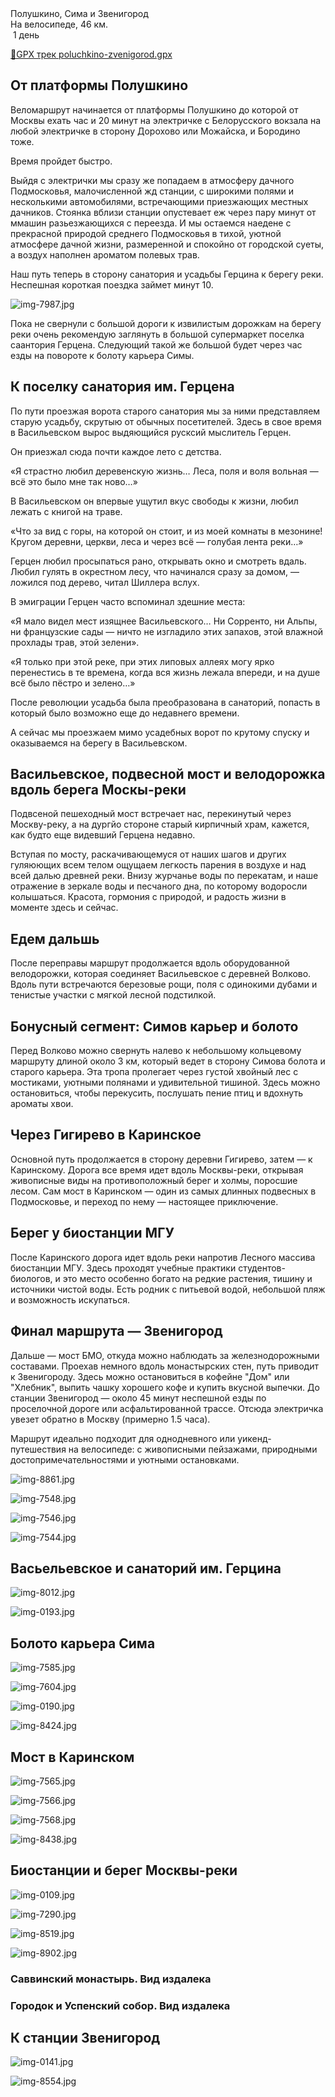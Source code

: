 
<link rel="stylesheet" href="../assets-custom/css/style-markdown.css">
<div class="cover-container" style="background-image: url('sima-1200.jpg');">
	<div class="cover-text">
		<div class="cover-title">
            Полушкино, Сима и Звенигород
        </div>
		<div class="cover-description">
			<div class="packages-location">
                <img loading="lazy" src="../assets-custom/icon-bike.png" alt="" class="cover-icon">
                <div class="h4-default regular">На велосипеде, 46 км.</div>
            </div>
            <div>
                <img class="cover-icon" loading="lazy" src="../assets-custom/icon-time.png" alt=""  />
                <span>1 день</span>
            </div>
		</div>
	</div>
</div>

<div id="map"></div>

[📍GPX трек poluchkino-zvenigorod.gpx](poluchkino-zvenigorod.gpx)


## От платформы Полушкино

Веломаршрут начинается от платформы Полушкино до которой от Москвы ехать час и 20 минут на электричке с Белорусского вокзала на любой электричке в сторону Дорохово или Можайска, и Бородино тоже.

Время пройдет быстро.

Выйдя с электрички мы сразу же попадаем в атмосферу дачного Подмосковья, малочисленной жд станции, с широкими полями и несколькими автомобилями, встречающими приезжающих местных дачников. Стоянка вблизи станции опустевает еж через пару минут от ммашин разьезжающихся с переезда. И мы остаемся наедене с прекрасной природой среднего Подмосковья в тихой, уютной атмосфере дачной жизни, размеренной и спокойно от городской суеты, а воздух наполнен ароматом полевых трав.

Наш путь теперь в сторону санатория и усадьбы Герцина к берегу реки. Неспешная короткая поездка займет минут 10.


![img-7987.jpg](../0-images/zvenigorod/img-7987.jpg)

Пока не свернули с большой дороги к извилистым дорожкам на берегу реки очень рекомендую заглянуть в большой супермаркет поселка саантория Герцена. Следующий такой же большой будет через час езды на повороте к болоту карьера Симы. 

## К поселку санатория им. Герцена

По пути проезжая ворота старого санатория мы за ними представляем старую усадьбу, скрутыю от обычных посетителей. Здесь в свое время в Васильевском вырос выдяющийся русксий мыслитель Герцен.

Он приезжал сюда почти каждое лето с детства.

«Я страстно любил деревенскую жизнь… Леса, поля и воля вольная — всё это было мне так ново…»

В Васильевском он впервые ущутил вкус свободы к жизни, любил лежать с книгой на траве.

«Что за вид с горы, на которой он стоит, и из моей комнаты в мезонине! Кругом деревни, церкви, леса и через всё — голубая лента реки…»

Герцен любил просыпаться рано, открывать окно и смотреть вдаль. Любил гулять в окрестном лесу, что начинался сразу за домом, — ложился под дерево, читал Шиллера вслух.

В эмиграции Герцен часто вспоминал здешние места:

«Я мало видел мест изящнее Васильевского… Ни Сорренто, ни Альпы, ни французские сады — ничто не изгладило этих запахов, этой влажной прохлады трав, этой зелени».

«Я только при этой реке, при этих липовых аллеях могу ярко перенестись в те времена, когда вся жизнь лежала впереди, и на душе всё было пёстро и зелено…»

После революции усадьба была преобразована в санаторий, попасть в который было возможно еще до недавнего времени.

А сейчас мы проезжаем мимо усадебных ворот по крутому спуску и оказываемся на берегу в Васильевском.


## Васильевское, подвесной мост и велодорожка вдоль берега Москы-реки

Подвсеной пешеходный мост встречает нас, перекинутый через Москву-реку, а на дургйо стороне старый кирпичный храм, кажется, как будто еще видевший Герцена недавно.

Вступая по мосту, раскачивающемуся от наших шагов и других гуляюющих всем телом ощущаем легкость парения в воздухе и над всей далью древней реки. Внизу журчанье воды по перекатам, и наше отражение в зеркале воды и песчаного дна, по которому водоросли колышаться. Красота, гормония с природой, и радость жизни в моменте здесь и сейчас.


## Едем дальшь



После переправы маршрут продолжается вдоль оборудованной велодорожки, которая соединяет Васильевское с деревней Волково. Вдоль пути встречаются березовые рощи, поля с одинокими дубами и тенистые участки с мягкой лесной подстилкой.

## Бонусный сегмент: Симов карьер и болото

Перед Волково можно свернуть налево к небольшому кольцевому маршруту длиной около 3 км, который ведет в сторону Симова болота и старого карьера. Эта тропа пролегает через густой хвойный лес с мостиками, уютными полянами и удивительной тишиной. Здесь можно остановиться, чтобы перекусить, послушать пение птиц и вдохнуть ароматы хвои.

## Через Гигирево в Каринское

Основной путь продолжается в сторону деревни Гигирево, затем — к Каринскому. Дорога все время идет вдоль Москвы-реки, открывая живописные виды на противоположный берег и холмы, поросшие лесом. Сам мост в Каринском — один из самых длинных подвесных в Подмосковье, и переход по нему — настоящее приключение.

## Берег у биостанции МГУ

После Каринского дорога идет вдоль реки напротив Лесного массива биостанции МГУ. Здесь проходят учебные практики студентов-биологов, и это место особенно богато на редкие растения, тишину и источники чистой воды. Есть родник с питьевой водой, небольшой пляж и возможность искупаться.

## Финал маршрута — Звенигород

Дальше — мост БМО, откуда можно наблюдать за железнодорожными составами. Проехав немного вдоль монастырских стен, путь приводит к Звенигороду. Здесь можно остановиться в кофейне "Дом" или "Хлебник", выпить чашку хорошего кофе и купить вкусной выпечки. До станции Звенигород — около 45 минут неспешной езды по проселочной дороге или асфальтированной трассе. Отсюда электричка увезет обратно в Москву (примерно 1.5 часа).

Маршрут идеально подходит для однодневного или уикенд-путешествия на велосипеде: с живописными пейзажами, природными достопримечательностями и уютными остановками.




![img-8861.jpg](../0-images/zvenigorod/img-8861.jpg)

![img-7548.jpg](../0-images/zvenigorod/img-7548.jpg)

![img-7546.jpg](../0-images/zvenigorod/img-7546.jpg)

![img-7544.jpg](../0-images/zvenigorod/img-7544.jpg)



## Васьельевское и санаторий им. Герцина

![img-8012.jpg](../0-images/zvenigorod/img-8012.jpg)

![img-0193.jpg](../0-images/zvenigorod/img-0193.jpg)




## Болото карьера Сима

![img-7585.jpg](../0-images/zvenigorod/img-7585.jpg)

![img-7604.jpg](../0-images/zvenigorod/img-7604.jpg)

![img-0190.jpg](../0-images/zvenigorod/img-0190.jpg)

![img-8424.jpg](../0-images/zvenigorod/img-8424.jpg)




## Мост в Каринском

![img-7565.jpg](../0-images/zvenigorod/img-7565.jpg)

![img-7566.jpg](../0-images/zvenigorod/img-7566.jpg)

![img-7568.jpg](../0-images/zvenigorod/img-7568.jpg)

![img-8438.jpg](../0-images/zvenigorod/img-8438.jpg)




## Биостанции и берег Москвы-реки

![img-0109.jpg](../0-images/zvenigorod/img-0109.jpg)

![img-7290.jpg](../0-images/zvenigorod/img-7290.jpg)

![img-8519.jpg](../0-images/zvenigorod/img-8519.jpg)



![img-8902.jpg](../0-images/zvenigorod/img-8902.jpg)


### Саввинский монастырь. Вид издалека

### Городок и Успенский собор. Вид издалека


## К станции Звенигород

![img-0141.jpg](../0-images/zvenigorod/img-0141.jpg)

![img-8554.jpg](../0-images/zvenigorod/img-8554.jpg)
















<link href="https://api.mapbox.com/mapbox-gl-js/v3.10.0/mapbox-gl.css" rel="stylesheet">
<script src="https://api.mapbox.com/mapbox-gl-js/v3.10.0/mapbox-gl.js"></script>
<script src="https://cdn.jsdelivr.net/npm/js-yaml@4.1.0/dist/js-yaml.min.js"></script>
<script src="../assets-custom/js/cozy-journey.js"></script>
<script>architectMap({
    tracks: [{path: 'poluchkino-zvenigorod.gpx'}, {path: 'sima.gpx', color: 'blue'}],
    points: 'points.yaml',
    zoom: 6.8,
    center: [37.49433, 55.59333],
    fitDuration: 6000
 });
</script>
